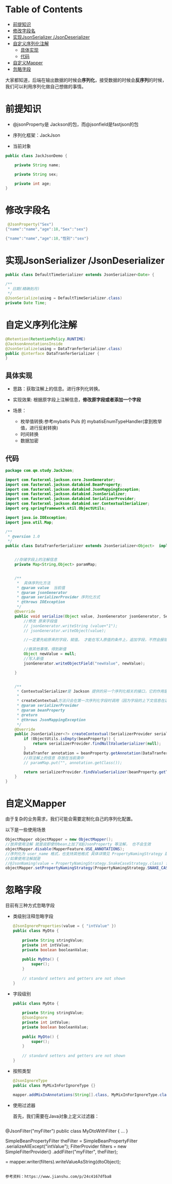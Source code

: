 # Table of Contents

* [前提知识](#前提知识)
* [修改字段名](#修改字段名)
* [实现JsonSerializer /JsonDeserializer](#实现jsonserializer-jsondeserializer)
* [自定义序列化注解](#自定义序列化注解)
  * [具体实现](#具体实现)
  * [代码](#代码)
* [自定义Mapper](#自定义mapper)
* [忽略字段](#忽略字段)


大家都知道，后端在输出数据的时候会**序列化**，接受数据的时候会**反序列**的时候，我们可以利用序列化做自己想做的事情。



# 前提知识

+ @jsonProperty是 Jackson的包，而@jsonfield是fastjson的包

+ 序列化框架：JackJson

+ 当前对象

```java
public class JackJsonDemo {

    private String name;

    private String sex;

    private int age;
}
```

# 修改字段名

```java
 @JsonProperty("Sex")
{"name":"name","age":18,"Sex":"sex"}

{"name":"name","age":18,"性别":"sex"}

```





# 实现JsonSerializer /JsonDeserializer

```java
public class DefaultTimeSerializer extends JsonSerializer<Date> {
```



```java
/**
 * 日期(精确到月)
 */
@JsonSerialize(using = DefaultTimeSerializer.class)
private Date Time;
```





# 自定义序列化注解

```java
@Retention(RetentionPolicy.RUNTIME)
@JacksonAnnotationsInside
@JsonSerialize(using = DataTranferSerializer.class)
public @interface DataTranferSerializer {
}
```

## 具体实现

+ 思路：获取注解上的信息。进行序列化转换。
+ 实现效果: 根据原字段上注解信息，**修改原字段或者添加一个字段**

+ 场景：
  + 枚举值转换:参考mybatis Puls 的 mybatisEnumTypeHandler(拿到枚举值，进行反射转换)
  + 时间转换
  + 数据加密

## 代码

```java
package com.qm.study.JackJson;

import com.fasterxml.jackson.core.JsonGenerator;
import com.fasterxml.jackson.databind.BeanProperty;
import com.fasterxml.jackson.databind.JsonMappingException;
import com.fasterxml.jackson.databind.JsonSerializer;
import com.fasterxml.jackson.databind.SerializerProvider;
import com.fasterxml.jackson.databind.ser.ContextualSerializer;
import org.springframework.util.ObjectUtils;

import java.io.IOException;
import java.util.Map;

/**
 * @version 1.0
 */
public class DataTranferSerializer extends JsonSerializer<Object>  implements ContextualSerializer {


    //存储字段上的注解信息
    private Map<String,Object> paramMap;


    /**
     *  具体序列化方法
     * @param value  当前值
     * @param jsonGenerator
     * @param serializerProvider 序列化方式
     * @throws IOException
     */
    @Override
    public void serialize(Object value, JsonGenerator jsonGenerator, SerializerProvider serializerProvider) throws IOException {
        //修改 原来字段值
        // jsonGenerator.writeString (value+"1");
        // jsonGenerator.writeObject(value);

        //一定要先給原来的字段，赋值。 才能在写入原值的条件上，追加字段，不然会报错，具体查看源码

        //做其他事情，得到新值
        Object newValue = null;
        //写入新值
        jsonGenerator.writeObjectField("newValue", newValue);

    }


    /**
     * ContextualSerializer是 Jackson 提供的另一个序列化相关的接口，它的作用是通过字段已知的上下文信息定制JsonSerializer，只需要实现createContextual方法即可：
     *
     * createContextual方法只会在第一次序列化字段时调用（因为字段的上下文信息在运行期不会改变），所以不用担心影响性能。
     * @param serializerProvider
     * @param beanProperty
     * @return
     * @throws JsonMappingException
     */
    @Override
    public JsonSerializer<?> createContextual(SerializerProvider serializerProvider, BeanProperty beanProperty) throws JsonMappingException {
        if (ObjectUtils.isEmpty(beanProperty)) {
            return serializerProvider.findNullValueSerializer(null);
        }
        DataTranfer annotation = beanProperty.getAnnotation(DataTranfer.class);
        //将注解上的信息 存放在当前类中
        // paramMap.put("", annotation.getClass());

        return serializerProvider.findValueSerializer(beanProperty.getType(), beanProperty);
    }
}

```



# 自定义Mapper

由于复杂的业务需求，我们可能会需要定制化自己的序列化配置。

以下是一些使用场景

```java
ObjectMapper objectMapper = new ObjectMapper();
//放弃使用注解 就是说即使你bean上加了如@JsonProperty 等注解， 也不会生效
objectMapper.disable(MapperFeature.USE_ANNOTATIONS);
//序列化为 user_name 格式，也支持其他格式 具体详情见 PropertyNamingStrategy 配置类
//如果使用注解就是
//@JsonNaming(value = PropertyNamingStrategy.SnakeCaseStrategy.class) 作用于类上
objectMapper.setPropertyNamingStrategy(PropertyNamingStrategy.SNAKE_CASE);

```



# 忽略字段

目前有三种方式忽略字段

+ 类级别注释忽略字段

  ```java
  @JsonIgnoreProperties(value = { "intValue" })
  public class MyDto {
   
      private String stringValue;
      private int intValue;
      private boolean booleanValue;
   
      public MyDto() {
          super();
      }
   
      // standard setters and getters are not shown
  }
  ```

  

+ 字段级别

  ```java
  public class MyDto {
   
      private String stringValue;
      @JsonIgnore
      private int intValue;
      private boolean booleanValue;
   
      public MyDto() {
          super();
      }
   
      // standard setters and getters are not shown
  }
  ```

+ 按照类型

  ```java
  @JsonIgnoreType
  public class MyMixInForIgnoreType {}
  
  mapper.addMixInAnnotations(String[].class, MyMixInForIgnoreType.clas+ s);
  ```

+ 使用过滤器

  首先，我们需要在Java对象上定义过滤器：

  ```java
@JsonFilter("myFilter")
public class MyDtoWithFilter { ... }


SimpleBeanPropertyFilter theFilter = SimpleBeanPropertyFilter
  .serializeAllExcept("intValue");
FilterProvider filters = new SimpleFilterProvider()
  .addFilter("myFilter", theFilter);

= mapper.writer(filters).writeValueAsString(dtoObject);
  ```

参考资料：https://www.jianshu.com/p/24c4167dfba8



